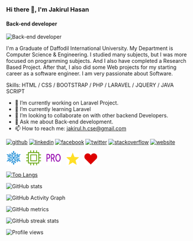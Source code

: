 ### Hi there 👋, I'm Jakirul Hasan
#### Back-end developer
![Back-end developer](https://scontent.fdac24-4.fna.fbcdn.net/v/t39.30808-1/332282650_967533317954576_1863349143479699608_n.jpg?stp=c62.0.200.200a_dst-jpg_p200x200&_nc_cat=103&ccb=1-7&_nc_sid=7206a8&_nc_eui2=AeE3cJfSzFBhIAs1xp-Taz1-YmzdOFBGH-pibN04UEYf6qlAs2SPz8dzkvbJIoWG7MrQA0GLJNAhDzrW3f87cbP3&_nc_ohc=rqFsB6k3CugAX_ljn7t&_nc_ht=scontent.fdac24-4.fna&oh=00_AfBX2iD4bkgqbk0UqSSRQebSnKXhX2gGqSBeL5WTuvSzKA&oe=6415F88C)

I'm a Graduate of Daffodil International University. My Department is Computer Science & Engineering. I studied many subjects, but I was more focused on programming subjects. And I also have completed a Research Based Project. After that, I also did some Web projects for my starting career as a software engineer. I am very passionate about Software.

Skills:  HTML / CSS / BOOTSTRAP / PHP / LARAVEL / JQUERY / JAVA SCRIPT

- 🔭 I’m currently working on Laravel Project. 
- 🌱 I’m currently learning Laravel 
- 👯 I’m looking to collaborate on with other backend Developers. 
- 💬 Ask me about Back-end development. 
- 📫 How to reach me: jakirul.h.cse@gmail.com 


[<img src='https://cdn.jsdelivr.net/npm/simple-icons@3.0.1/icons/github.svg' alt='github' height='40'>](https://github.com/https://github.com/EngrJakirul)  [<img src='https://cdn.jsdelivr.net/npm/simple-icons@3.0.1/icons/linkedin.svg' alt='linkedin' height='40'>](https://www.linkedin.com/in/https://www.linkedin.com/in/engrjakirul//)  [<img src='https://cdn.jsdelivr.net/npm/simple-icons@3.0.1/icons/facebook.svg' alt='facebook' height='40'>](https://www.facebook.com/https://www.facebook.com/engineerjakirul/)  [<img src='https://cdn.jsdelivr.net/npm/simple-icons@3.0.1/icons/twitter.svg' alt='twitter' height='40'>](https://twitter.com/https://twitter.com/engrJakirul)  [<img src='https://cdn.jsdelivr.net/npm/simple-icons@3.0.1/icons/stackoverflow.svg' alt='stackoverflow' height='40'>](https://stackoverflow.com/users/https://stackoverflow.com/users/19063351/jakirul-hasan)  [<img src='https://cdn.jsdelivr.net/npm/simple-icons@3.0.1/icons/icloud.svg' alt='website' height='40'>](https://www.engrjakirul.com/)  

<a href='https://archiveprogram.github.com/'><img src='https://raw.githubusercontent.com/acervenky/animated-github-badges/master/assets/acbadge.gif' width='40' height='40'></a> <a href='https://docs.github.com/en/developers'><img src='https://raw.githubusercontent.com/acervenky/animated-github-badges/master/assets/devbadge.gif' width='40' height='40'></a> <a href='https://github.com/pricing'><img src='https://raw.githubusercontent.com/acervenky/animated-github-badges/master/assets/pro.gif' width='40' height='40'></a> <a href='https://stars.github.com/'><img src='https://raw.githubusercontent.com/acervenky/animated-github-badges/master/assets/starbadge.gif' width='35' height='35'></a> <a href='https://docs.github.com/en/github/supporting-the-open-source-community-with-github-sponsors'><img src='https://raw.githubusercontent.com/acervenky/animated-github-badges/master/assets/sponsorbadge.gif' width='35' height='35'></a> 

[![Top Langs](https://github-readme-stats.vercel.app/api/top-langs/?username=https://github.com/EngrJakirul)](https://github.com/anuraghazra/github-readme-stats)

![GitHub stats](https://github-readme-stats.vercel.app/api?username=https://github.com/EngrJakirul&show_icons=true)  

![GitHub Activity Graph](https://activity-graph.herokuapp.com/graph?username=https://github.com/EngrJakirul)  

![GitHub metrics](https://metrics.lecoq.io/https://github.com/EngrJakirul)  

![GitHub streak stats](https://streak-stats.demolab.com/?user=https://github.com/EngrJakirul)  

![Profile views](https://gpvc.arturio.dev/https://github.com/EngrJakirul)  
